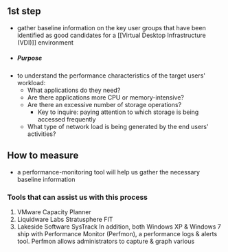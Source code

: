 ## 1st step
- gather baseline information on the key user groups that have been identified as good candidates for a [[Virtual Desktop Infrastructure (VDI)]] environment
- ##### Purpose
- to understand the performance characteristics of the target users' workload:
	- What applications do they need?
	- Are there applications more CPU or memory-intensive?
	- Are there an excessive number of storage operations? 
		- Key to inquire: paying attention to which storage is being accessed frequently
	- What type of network load is being generated by the end users' activities?
## How to measure
- a performance-monitoring tool will help us gather the necessary baseline information
### Tools that can assist us with this process
1. VMware Capacity Planner
2. Liquidware Labs Stratusphere FIT
3. Lakeside Software SysTrack
In addition, both Windows XP & Windows 7 ship with Performance Monitor (Perfmon), a performance logs & alerts tool. Perfmon allows administrators to capture & graph various
